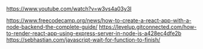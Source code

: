 https://www.youtube.com/watch?v=w3vs4a03y3I

https://www.freecodecamp.org/news/how-to-create-a-react-app-with-a-node-backend-the-complete-guide/
https://levelup.gitconnected.com/how-to-render-react-app-using-express-server-in-node-js-a428ec4dfe2b
https://sebhastian.com/javascript-wait-for-function-to-finish/